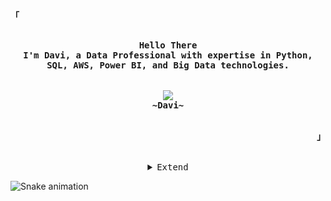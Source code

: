 <!-- Profile -->
<p align="left"><strong><samp>「</samp></strong></p>
<p align="center">
    <samp><br>
        <b>
            Hello There
        <br>
            I'm Davi, a Data Professional with expertise in Python, SQL, AWS, Power BI, and Big Data technologies.<br>
        </b>
    <br>
    <br>
    <img src="https://readme-typing-svg.herokuapp.com?font=Iosevka&size=16&color=6A0DAD&center=true&width=410&height=45&lines=Big+Data+Enthusiast">
    <br>
        <b>
        ~Davi~
        </b>
    <br>
    </samp><br>
</p>
<p align="right"><strong><samp>」</samp></strong></p>

<br>

<details align="center">
<summary><samp>Extend</samp></summary>

<h2></h2><br>

<!-- Contact Me -->
<p align="center">
    <samp>
        <a href="https://discord.gg/SEU_DISCORD"><img src="https://img.shields.io/badge/Discord-5865F2?style=for-the-badge&logo=discord&logoColor=white"></a>
        <a href="https://www.kaggle.com/seuKAGGLE"><img src="https://img.shields.io/badge/Kaggle-20BEFF?style=for-the-badge&logo=Kaggle&logoColor=white"></a>
        <a href="https://www.linkedin.com/in/davileyendecker/"><img src="https://img.shields.io/badge/LinkedIn-0077B5?style=for-the-badge&logo=linkedin&logoColor=white"></a>
        <a href="mailto:seuemail@gmail.com"><img src="https://img.shields.io/badge/Gmail-D14836?style=for-the-badge&logo=gmail&logoColor=white"></a>
        <a href="https://seuPORTIFOLIO.github.io"><img src="https://img.shields.io/badge/website-000000?style=for-the-badge&logo=About.me&logoColor=white"></a>
        <h2></h2> 
    </samp>
</p>
</details>

![Snake animation](https://github.com/TASIO852/TASIO852/blob/output/github-contribution-grid-snake.svg)





